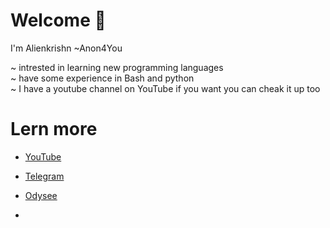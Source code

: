 # Welcome 🤗
I'm Alienkrishn ~Anon4You

~ intrested in learning new programming languages <br>
~ have some experience in Bash and python <br>
~ I have a youtube channel on YouTube if you want you can cheak it up too <br>

# Lern more
* [YouTube](https://www.youtube.com/@alienkrishnorg)
* [Telegram](https://t.me/+7TIiG4xgzH41NGM1)
* [Odysee](https://odysee.com/@alienkrishn)

* 
